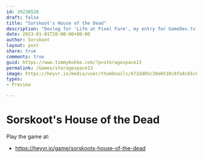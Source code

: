```yaml
---
id: 20230526
draft: false
title: "Sorskoot's House of the Dead"
description: "Devlog for 'Life at Pixel Farm', my entry for GameDev.tv Game Jam"
date: 2023-01-01T20:00:00+00:00
author: Sorskoot
layout: post
share: true
comments: true
guid: https://www.timmykokke.com/?p=storagespace13
permalink: /Games/storagespace13
image: https://heyvr.io/media/user/thumbnails/472dd05c38e0510c8fe8cb5c66ee0ca5-lg.jpg
types: 
- Preview

---
```


# Sorskoot's House of the Dead

Play the game at: 
- https://heyvr.io/game/sorskoots-house-of-the-dead
